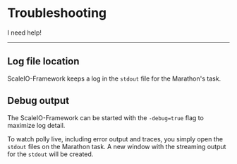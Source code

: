 # Troubleshooting

I need help!

---

## Log file location

ScaleIO-Framework keeps a log in the `stdout` file for the Marathon's task.

## Debug output

The ScaleIO-Framework can be started with the `-debug=true` flag to maximize log
detail.

To watch polly live, including error output and traces, you simply open the
`stdout` files on the Marathon task. A new window with the streaming output for
the `stdout` will be created.
